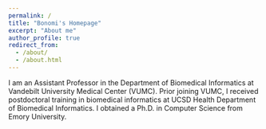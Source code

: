 ```yaml
---
permalink: /
title: "Bonomi's Homepage"
excerpt: "About me"
author_profile: true
redirect_from: 
  - /about/
  - /about.html
---
```


I am an Assistant Professor in the Department of Biomedical Informatics at Vandebilt University Medical Center (VUMC). Prior joining VUMC, I received postdoctoral training in biomedical informatics at UCSD Health Department of Biomedical Informatics. I obtained a Ph.D. in Computer Science from Emory University. 

